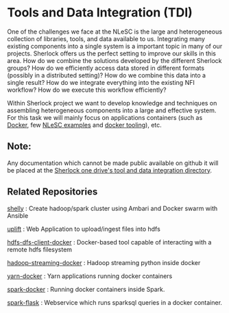 Tools and Data Integration (TDI)
================

One of the challenges we face at the NLeSC is the large and heterogeneous collection of libraries, tools,
and data available to us. Integrating many existing components into a single system is a important topic
in many of our projects. Sherlock offers us the perfect setting to improve our skills in this area. How
do we combine the solutions developed by the different Sherlock groups? How do we efficiently access data
stored in different formats (possibly in a distributed setting)? How do we combine this data into a single
result? How do we integrate everything into the existing NFI workflow? How do we execute this workflow
efficiently?

Within Sherlock project we want to develop knowledge and techniques on assembling heterogeneous components
into a large and effective system. For this task we will mainly focus on applications containers (such as
[Docker](https://www.docker.com/whatisdocker), few [NLeSC examples](https://hub.docker.com/u/nlesc/) and
[docker tooling](https://github.com/NLeSC/Sherlock/blob/master/topics/data_tools_integration/option_2/docker-tooling.md)),
etc. 

Note:
-----
Any documentation which cannot be made public available on github it will be placed at the
[Sherlock one drive's tool and data integration directory](https://nlesc.sharepoint.com/sites/sherlock/Shared%20Documents/papers/tool%20and%20data%20integration).

Related Repositories
---------------------
[shelly](https://github.com/nlesc-sherlock/shelly) : Create hadoop/spark cluster using Ambari and Docker swarm with Ansible

[uplift](https://github.com/nlesc-sherlock/uplift) : Web Application to upload/ingest files into hdfs

[hdfs-dfs-client-docker](https://github.com/nlesc-sherlock/hdfs-dfs-client-docker) :  Docker-based tool capable of interacting with a remote hdfs filesystem

[hadoop-streaming-docker](https://github.com/nlesc-sherlock/hadoop-streaming-docker) : Hadoop streaming python inside docker

[yarn-docker](https://github.com/nlesc-sherlock/yarn-docker) : Yarn applications running docker containers

[spark-docker](https://github.com/nlesc-sherlock/spark-docker) : Running docker containers inside Spark.

[spark-flask](https://github.com/nlesc-sherlock/spark-flask) : Webservice which runs sparksql queries in a docker container.


